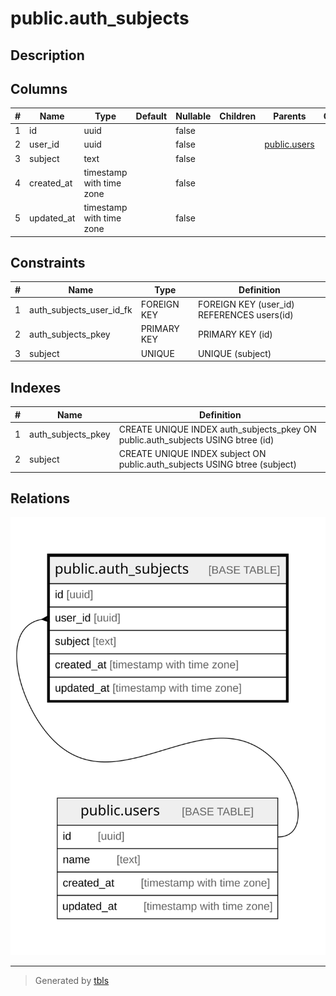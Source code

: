 # public.auth_subjects

## Description

## Columns

| # | Name       | Type                     | Default | Nullable | Children | Parents                         | Comment |
| - | ---------- | ------------------------ | ------- | -------- | -------- | ------------------------------- | ------- |
| 1 | id         | uuid                     |         | false    |          |                                 |         |
| 2 | user_id    | uuid                     |         | false    |          | [public.users](public.users.md) |         |
| 3 | subject    | text                     |         | false    |          |                                 |         |
| 4 | created_at | timestamp with time zone |         | false    |          |                                 |         |
| 5 | updated_at | timestamp with time zone |         | false    |          |                                 |         |

## Constraints

| # | Name                     | Type        | Definition                                 |
| - | ------------------------ | ----------- | ------------------------------------------ |
| 1 | auth_subjects_user_id_fk | FOREIGN KEY | FOREIGN KEY (user_id) REFERENCES users(id) |
| 2 | auth_subjects_pkey       | PRIMARY KEY | PRIMARY KEY (id)                           |
| 3 | subject                  | UNIQUE      | UNIQUE (subject)                           |

## Indexes

| # | Name               | Definition                                                                      |
| - | ------------------ | ------------------------------------------------------------------------------- |
| 1 | auth_subjects_pkey | CREATE UNIQUE INDEX auth_subjects_pkey ON public.auth_subjects USING btree (id) |
| 2 | subject            | CREATE UNIQUE INDEX subject ON public.auth_subjects USING btree (subject)       |

## Relations

![er](public.auth_subjects.svg)

---

> Generated by [tbls](https://github.com/k1LoW/tbls)
